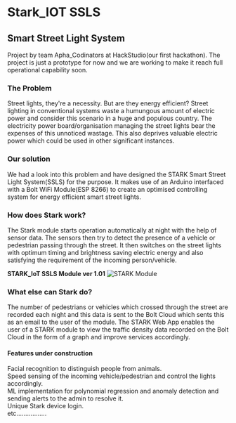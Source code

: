 # **Stark_IOT SSLS**

## Smart Street Light System

Project by team Apha_Codinators at HackStudio(our first hackathon).
The project is just a prototype for now and we are working to make it reach full operational capability soon. 

### The Problem 

Street lights, they're a necessity. But are they energy efficient?
Street lighting in conventional systems waste a humungous amount of electric power and consider this scenario in a huge and 
populous country. The electricity power board/organisation managing the street lights bear the expenses of this unnoticed
wastage. This also deprives valuable electric power which could be used in other significant instances.

### Our solution

We had a look into this problem and have designed the STARK Smart Street Light System(SSLS) for the purpose. It makes
use of an Arduino interfaced with a Bolt WiFi Module(ESP 8266) to create an optimised controlling system for energy efficient
smart street lights.

### How does Stark work?

The Stark module starts operation automatically at night with the help of sensor data. The sensors then try to detect the presence 
of a vehicle or pedestrian passing through the street. It then switches on the street lights with optimum timing and brightness 
saving electric energy and also satisfying the requirement of the incoming person/vehicle.

**STARK_IoT SSLS Module ver 1.01**
![STARK Module](https://storage.googleapis.com/devfolio/hackathons/dc5f01f119174b248375bc6e5d8c4964/projects/1d4be01bc5864583ad57b01334b92fd8/pico5fsfhskp.jpeg)



### What else can Stark do?

The number of pedestrians or vehicles which crossed through the street are recorded each night and this data is sent to the Bolt 
Cloud which sents this as an email to the user of the module.
The STARK Web App enables the user of a STARK module to view the traffic density data recorded on the Bolt Cloud in the form of a
graph and improve services accordingly.


#### Features under construction

Facial recognition to distinguish people from animals. <br/>
Speed sensing of the incoming vehicle/pedestrian and control the lights accordingly. </br>
ML implementation for polynomial regression and anomaly detection and sending alerts to the admin to resolve it. </br>
Unique Stark device login. </br>
etc.................

